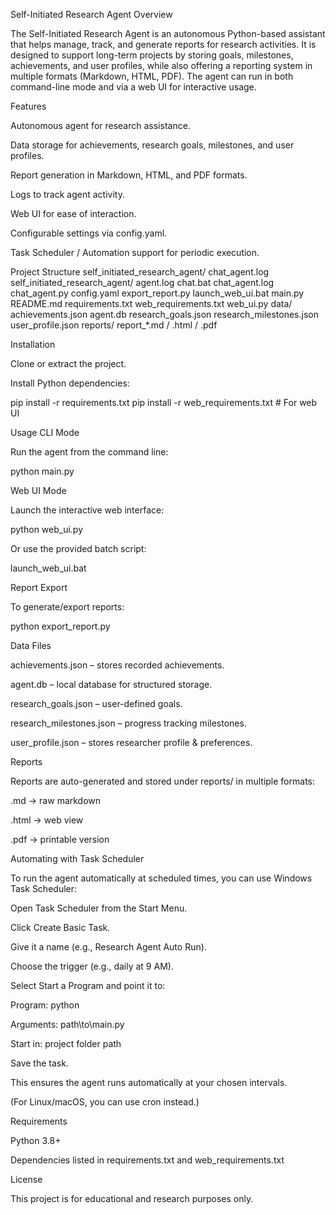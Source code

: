 Self-Initiated Research Agent
Overview

The Self-Initiated Research Agent is an autonomous Python-based assistant that helps manage, track, and generate reports for research activities. It is designed to support long-term projects by storing goals, milestones, achievements, and user profiles, while also offering a reporting system in multiple formats (Markdown, HTML, PDF). The agent can run in both command-line mode and via a web UI for interactive usage.

Features

Autonomous agent for research assistance.

Data storage for achievements, research goals, milestones, and user profiles.

Report generation in Markdown, HTML, and PDF formats.

Logs to track agent activity.

Web UI for ease of interaction.

Configurable settings via config.yaml.

Task Scheduler / Automation support for periodic execution.

Project Structure
self_initiated_research_agent/
    chat_agent.log
    self_initiated_research_agent/
        agent.log
        chat.bat
        chat_agent.log
        chat_agent.py
        config.yaml
        export_report.py
        launch_web_ui.bat
        main.py
        README.md
        requirements.txt
        web_requirements.txt
        web_ui.py
        data/
            achievements.json
            agent.db
            research_goals.json
            research_milestones.json
            user_profile.json
        reports/
            report_*.md / .html / .pdf

Installation

Clone or extract the project.

Install Python dependencies:

pip install -r requirements.txt
pip install -r web_requirements.txt   # For web UI

Usage
CLI Mode

Run the agent from the command line:

python main.py

Web UI Mode

Launch the interactive web interface:

python web_ui.py


Or use the provided batch script:

launch_web_ui.bat

Report Export

To generate/export reports:

python export_report.py

Data Files

achievements.json – stores recorded achievements.

agent.db – local database for structured storage.

research_goals.json – user-defined goals.

research_milestones.json – progress tracking milestones.

user_profile.json – stores researcher profile & preferences.

Reports

Reports are auto-generated and stored under reports/ in multiple formats:

.md → raw markdown

.html → web view

.pdf → printable version

Automating with Task Scheduler

To run the agent automatically at scheduled times, you can use Windows Task Scheduler:

Open Task Scheduler from the Start Menu.

Click Create Basic Task.

Give it a name (e.g., Research Agent Auto Run).

Choose the trigger (e.g., daily at 9 AM).

Select Start a Program and point it to:

Program: python

Arguments: path\\to\\main.py

Start in: project folder path

Save the task.

This ensures the agent runs automatically at your chosen intervals.

(For Linux/macOS, you can use cron instead.)

Requirements

Python 3.8+

Dependencies listed in requirements.txt and web_requirements.txt

License

This project is for educational and research purposes only.
